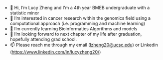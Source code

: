 - 👋 Hi, I’m Lucy Zheng and I'm a 4th year BMEB undergraduate with a statistic minor
- 👀 I’m interested in cancer research within the genomics field using a computational approach (i.e. programming and machine learning)
- 🌱 I’m currently learning Bioinformatics Algorithms and models
- 💞️ I’m looking forward to next chapter of my life after graduation, hopefully attending grad school. 
- 📫 Please reach me through my email (lzheng20@ucsc.edu) or Linkedin (https://www.linkedin.com/in/lucyzheng20/)

<!---
luucyzheeng/luucyzheeng is a ✨ special ✨ repository because its `README.md` (this file) appears on your GitHub profile.
You can click the Preview link to take a look at your changes.
--->
